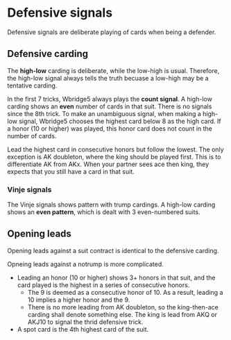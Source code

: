 Defensive signals
=================
Defensive signals are deliberate playing of cards when being a defender.

Defensive carding
-----------------
The **high-low** carding is deliberate, while the low-high is usual.
Therefore, the high-low signal always tells the truth becuase a low-high may be
a tentative carding.

In the first 7 tricks, Wbridge5 always plays the **count signal**.  A high-low
carding shows an **even** number of cards in that suit.  There is no signals
since the 8th trick.  To make an unambiguous signal, when making a high-low
signal, Wbridge5 chooses the highest card below 8 as the high card.  If a honor 
(10 or higher) was played, this honor card does not count in the number of
cards.

Lead the highest card in consecutive honors but follow the lowest.  The only
exception is AK doubleton, where the king should be played first.  This is to
differentiate AK from AKx.  When your partner sees ace then king, they expects
that you still have a card in that suit.

### Vinje signals ###
The Vinje signals shows pattern with trump cardings.  A high-low carding shows
an **even pattern**, which is dealt with 3 even-numbered suits.

Opening leads
-------------
Opening leads against a suit contract is identical to the defensive carding.

Opneing leads against a notrump is more complicated.

* Leading an honor (10 or higher) shows 3+ honors in that suit, and the card
  played is the highest in a series of consecutive honors.
  -	The 9 is deemed as a consecutive honor of 10.  As a result, leading a 10
	implies a higher honor and the 9.
  - There is no more leading from AK doubleton, so the king-then-ace carding
	shall denote something else.  The king is lead from AKQ or AKJ10 to signal
	the thrid defensive trick.
* A spot card is the 4th highest card of the suit.

